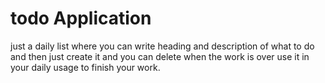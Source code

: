 # todo Application
just a daily list where you can write heading and description of what to do and then just create it and you can delete when the work is over use it in your daily usage to finish your work.
